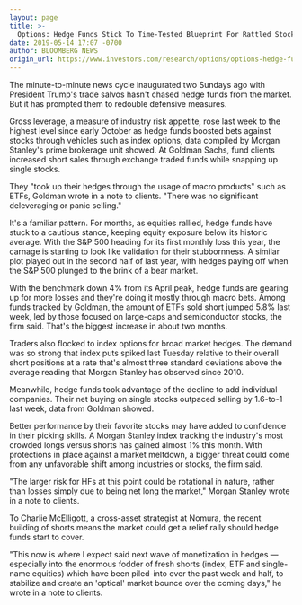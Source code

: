 ```yaml
---
layout: page
title: >-
  Options: Hedge Funds Stick To Time-Tested Blueprint For Rattled Stock Market
date: 2019-05-14 17:07 -0700
author: BLOOMBERG NEWS
origin_url: https://www.investors.com/research/options/options-hedge-funds-stick-to-time-tested-blueprint-for-rattled-stock-market/
---
```






The minute-to-minute news cycle inaugurated two Sundays ago with President Trump's trade salvos hasn't chased hedge funds from the market. But it has prompted them to redouble defensive measures.




Gross leverage, a measure of industry risk appetite, rose last week to the highest level since early October as hedge funds boosted bets against stocks through vehicles such as index options, data compiled by Morgan Stanley's prime brokerage unit showed. At Goldman Sachs, fund clients increased short sales through exchange traded funds while snapping up single stocks.


They "took up their hedges through the usage of macro products" such as ETFs, Goldman wrote in a note to clients. "There was no significant deleveraging or panic selling."


It's a familiar pattern. For months, as equities rallied, hedge funds have stuck to a cautious stance, keeping equity exposure below its historic average. With the S&P 500 heading for its first monthly loss this year, the carnage is starting to look like validation for their stubbornness. A similar plot played out in the second half of last year, with hedges paying off when the S&P 500 plunged to the brink of a bear market.


With the benchmark down 4% from its April peak, hedge funds are gearing up for more losses and they're doing it mostly through macro bets. Among funds tracked by Goldman, the amount of ETFs sold short jumped 5.8% last week, led by those focused on large-caps and semiconductor stocks, the firm said. That's the biggest increase in about two months.


Traders also flocked to index options for broad market hedges. The demand was so strong that index puts spiked last Tuesday relative to their overall short positions at a rate that's almost three standard deviations above the average reading that Morgan Stanley has observed since 2010.


Meanwhile, hedge funds took advantage of the decline to add individual companies. Their net buying on single stocks outpaced selling by 1.6-to-1 last week, data from Goldman showed.


Better performance by their favorite stocks may have added to confidence in their picking skills. A Morgan Stanley index tracking the industry's most crowded longs versus shorts has gained almost 1% this month. With protections in place against a market meltdown, a bigger threat could come from any unfavorable shift among industries or stocks, the firm said.


"The larger risk for HFs at this point could be rotational in nature, rather than losses simply due to being net long the market," Morgan Stanley wrote in a note to clients.


To Charlie McElligott, a cross-asset strategist at Nomura, the recent building of shorts means the market could get a relief rally should hedge funds start to cover.


"This now is where I expect said next wave of monetization in hedges — especially into the enormous fodder of fresh shorts (index, ETF and single-name equities) which have been piled-into over the past week and half, to stabilize and create an 'optical' market bounce over the coming days," he wrote in a note to clients.




